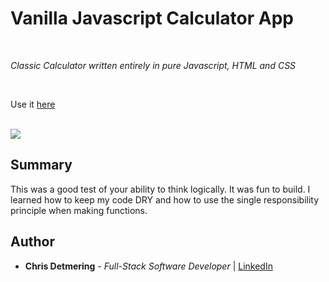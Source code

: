 # Vanilla Javascript Calculator App

<br>

_Classic Calculator written entirely in pure Javascript, HTML and CSS_

<br>

Use it [here](https://andysterks.github.io/JS-Tetris)

<br>

<image src="images/game_play_crop.png">

## Summary

This was a good test of your ability to think logically. It was fun to build. I learned how to keep my code DRY and how to use the single responsibility principle when making functions. 

## Author

* **Chris Detmering** - *Full-Stack Software Developer*  | [LinkedIn](https://www.linkedin.com/in/chris-detmering-1b8b9851/)
